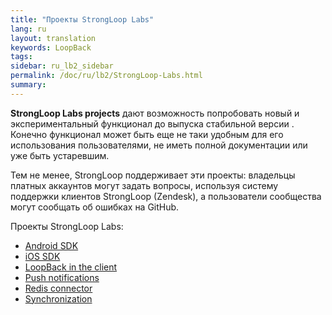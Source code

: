 ```yaml
---
title: "Проекты StrongLoop Labs"
lang: ru
layout: translation
keywords: LoopBack
tags:
sidebar: ru_lb2_sidebar
permalink: /doc/ru/lb2/StrongLoop-Labs.html
summary:
---
```


**StrongLoop Labs projects** дают возможность попробовать новый и экспериментальный функционал до выпуска стабильной версии . Конечно функционал может быть еще не таки удобным для его использования пользователями, не иметь полной документации или уже быть устаревшим.

Тем не менее, StrongLoop поддерживает эти проекты: владельцы платных аккаунтов могут задать вопросы, используя систему поддержки клиентов StrongLoop (Zendesk), а пользователи сообщества могут сообщать об ошибках на GitHub.

Проекты StrongLoop Labs:

* [Android SDK](/doc/{{page.lang}}/lb2/Android-SDK.html)
* [iOS SDK](/doc/{{page.lang}}/lb2/iOS-SDK.html)
* [LoopBack in the client](/doc/{{page.lang}}/lb2/LoopBack-in-the-client.html)
* [Push notifications](/doc/{{page.lang}}/lb2/Push-notifications.html)
* [Redis connector](/doc/{{page.lang}}/lb2/Redis-connector.html)
* [Synchronization](/doc/{{page.lang}}/lb2/Synchronization.html)
